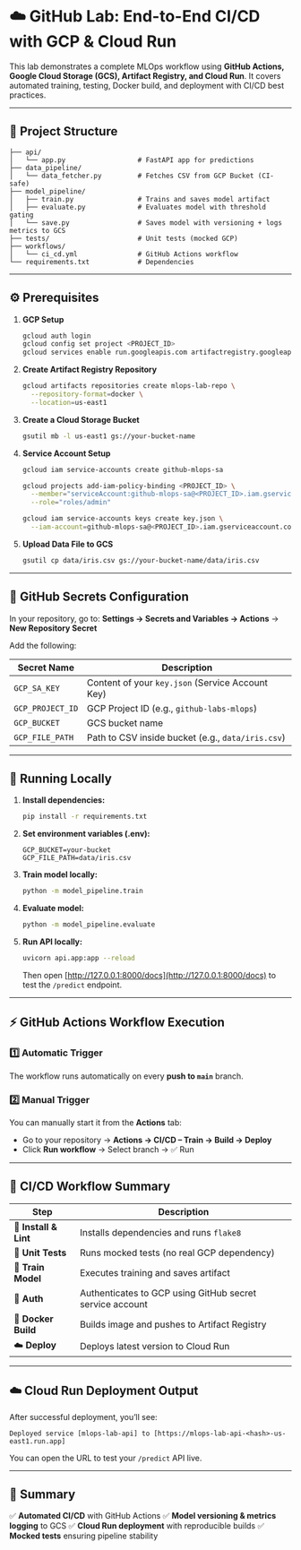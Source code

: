 # ☁️ GitHub Lab: End-to-End CI/CD with GCP & Cloud Run

This lab demonstrates a complete MLOps workflow using **GitHub Actions, Google Cloud Storage (GCS), Artifact Registry, and Cloud Run**. It covers automated training, testing, Docker build, and deployment with CI/CD best practices.

---

## 🧱 Project Structure

```
├── api/
│   └── app.py                  # FastAPI app for predictions
├── data_pipeline/
│   └── data_fetcher.py         # Fetches CSV from GCP Bucket (CI-safe)
├── model_pipeline/
│   ├── train.py                # Trains and saves model artifact
│   ├── evaluate.py             # Evaluates model with threshold gating
│   └── save.py                 # Saves model with versioning + logs metrics to GCS
├── tests/                      # Unit tests (mocked GCP)
├── workflows/
│   └── ci_cd.yml               # GitHub Actions workflow
└── requirements.txt            # Dependencies
```

---

## ⚙️ Prerequisites

1. **GCP Setup**

   ```bash
   gcloud auth login
   gcloud config set project <PROJECT_ID>
   gcloud services enable run.googleapis.com artifactregistry.googleapis.com storage.googleapis.com
   ```

2. **Create Artifact Registry Repository**

   ```bash
   gcloud artifacts repositories create mlops-lab-repo \
     --repository-format=docker \
     --location=us-east1
   ```

3. **Create a Cloud Storage Bucket**

   ```bash
   gsutil mb -l us-east1 gs://your-bucket-name
   ```

4. **Service Account Setup**

   ```bash
   gcloud iam service-accounts create github-mlops-sa

   gcloud projects add-iam-policy-binding <PROJECT_ID> \
     --member="serviceAccount:github-mlops-sa@<PROJECT_ID>.iam.gserviceaccount.com" \
     --role="roles/admin"

   gcloud iam service-accounts keys create key.json \
     --iam-account=github-mlops-sa@<PROJECT_ID>.iam.gserviceaccount.com
   ```

5. **Upload Data File to GCS**

   ```bash
   gsutil cp data/iris.csv gs://your-bucket-name/data/iris.csv
   ```
---

## 🔐 GitHub Secrets Configuration

In your repository, go to:
**Settings → Secrets and Variables → Actions** → **New Repository Secret**

Add the following:

| Secret Name      | Description                                       |
| ---------------- | ------------------------------------------------- |
| `GCP_SA_KEY`     | Content of your `key.json` (Service Account Key)  |
| `GCP_PROJECT_ID` | GCP Project ID (e.g., `github-labs-mlops`)        |
| `GCP_BUCKET`     | GCS bucket name                                   |
| `GCP_FILE_PATH`  | Path to CSV inside bucket (e.g., `data/iris.csv`) |

---

## 🧪 Running Locally

1. **Install dependencies:**

   ```bash
   pip install -r requirements.txt
   ```

2. **Set environment variables (.env):**

   ```env
   GCP_BUCKET=your-bucket
   GCP_FILE_PATH=data/iris.csv
   ```

3. **Train model locally:**

   ```bash
   python -m model_pipeline.train
   ```

4. **Evaluate model:**

   ```bash
   python -m model_pipeline.evaluate
   ```

5. **Run API locally:**

   ```bash
   uvicorn api.app:app --reload
   ```

   Then open [http://127.0.0.1:8000/docs](http://127.0.0.1:8000/docs) to test the `/predict` endpoint.

---

## ⚡ GitHub Actions Workflow Execution

### 1️⃣ **Automatic Trigger**

The workflow runs automatically on every **push to `main`** branch.

### 2️⃣ **Manual Trigger**

You can manually start it from the **Actions** tab:

* Go to your repository → **Actions → CI/CD – Train → Build → Deploy**
* Click **Run workflow** → Select branch → ✅ Run

---

## 🧭 CI/CD Workflow Summary

| Step                  | Description                                              |
| --------------------- | -------------------------------------------------------- |
| 🧩 **Install & Lint** | Installs dependencies and runs `flake8`                  |
| 🧪 **Unit Tests**     | Runs mocked tests (no real GCP dependency)               |
| 🧠 **Train Model**    | Executes training and saves artifact                     |
| 🔑 **Auth**           | Authenticates to GCP using GitHub secret service account |
| 🧰 **Docker Build**   | Builds image and pushes to Artifact Registry             |
| ☁️ **Deploy**         | Deploys latest version to Cloud Run                      |

---

## ☁️ Cloud Run Deployment Output

After successful deployment, you’ll see:

```
Deployed service [mlops-lab-api] to [https://mlops-lab-api-<hash>-us-east1.run.app]
```

You can open the URL to test your `/predict` API live.

---


## 🧾 Summary

✅ **Automated CI/CD** with GitHub Actions
✅ **Model versioning & metrics logging** to GCS
✅ **Cloud Run deployment** with reproducible builds
✅ **Mocked tests** ensuring pipeline stability

